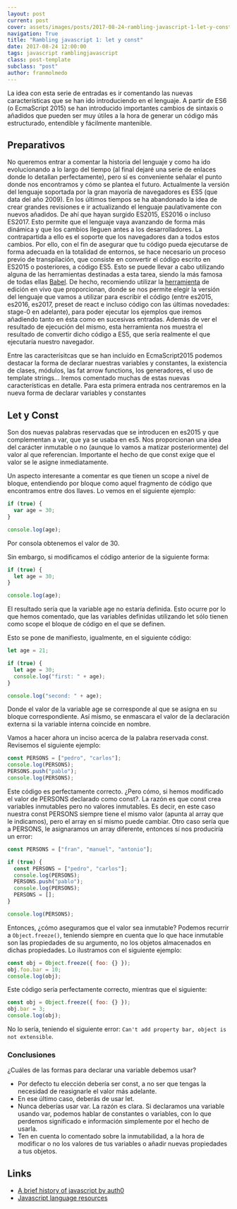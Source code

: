 ```yaml
---
layout: post
current: post
cover: assets/images/posts/2017-08-24-rambling-javascript-1-let-y-const/header.png
navigation: True
title: "Rambling javascript 1: let y const"
date: 2017-08-24 12:00:00
tags: javascript ramblingjavascript
class: post-template
subclass: "post"
author: franmolmedo
---
```


La idea con esta serie de entradas es ir comentando las nuevas características que se han ido introduciendo en el lenguaje. A partir de ES6 (o EcmaScript 2015) se han introducido importantes cambios de sintaxis o añadidos que pueden ser muy útiles a la hora de generar un código más estructurado, entendible y fácilmente mantenible.

## Preparativos

No queremos entrar a comentar la historia del lenguaje y como ha ido evolucionando a lo largo del tiempo (al final dejaré una serie de enlaces donde lo detallan perfectamente), pero sí es conveniente señalar el punto donde nos encontramos y cómo se plantea el futuro. Actualmente la versión del lenguaje soportada por la gran mayoría de navegadores es ES5 (que data del año 2009). En los últimos tiempos se ha abandonado la idea de crear grandes revisiones e ir actualizando el lenguaje paulativamente con nuevos añadidos. De ahí que hayan surgido ES2015, ES2016 o incluso ES2017. Esto permite que el lenguaje vaya avanzando de forma más dinámica y que los cambios lleguen antes a los desarrolladores.
La contrapartida a ello es el soporte que los navegadores dan a todos estos cambios. Por ello, con el fin de asegurar que tu código pueda ejecutarse de forma adecuada en la totalidad de entornos, se hace necesario un proceso previo de transpilación, que consiste en convertir el código escrito en ES2015 o posteriores, a código ES5. Esto se puede llevar a cabo utilizando alguna de las herramientas destinadas a esta tarea, siendo la más famosa de todas ellas [Babel](https://babeljs.io/).
De hecho, recomiendo utilizar la [herramienta](https://babeljs.io/repl/) de edición en vivo que proporcionan, donde se nos permite elegir la versión del lenguaje que vamos a utilizar para escribir el código (entre es2015, es2016, es2017, preset de react e incluso código con las últimas novedades: stage-0 en adelante), para poder ejecutar los ejemplos que iremos añadiendo tanto en ésta como en sucesivas entradas. Además de ver el resultado de ejecución del mismo, esta herramienta nos muestra el resultado de convertir dicho código a ES5, que sería realmente el que ejecutaría nuestro navegador.

Entre las caracterísitcas que se han incluído en EcmaScript2015 podemos destacar la forma de declarar nuestras variables y constantes, la existencia de clases, módulos, las fat arrow functions, los generadores, el uso de template strings... Iremos comentado muchas de estas nuevas características en detalle. Para esta primera entrada nos centraremos en la nueva forma de declarar variables y constantes

## Let y Const

Son dos nuevas palabras reservadas que se introducen en es2015 y que complementan a var, que ya se usaba en es5. Nos proporcionan una idea del carácter inmutable o no (aunque lo vamos a matizar posteriormente) del valor al que referencian. Importante el hecho de que const exige que el valor se le asigne inmediatamente.

Un aspecto interesante a comentar es que tienen un scope a nivel de bloque, entendiendo por bloque como aquel fragmento de código que encontramos entre dos llaves. Lo vemos
en el siguiente ejemplo:

```javascript
if (true) {
  var age = 30;
}

console.log(age);
```

Por consola obtenemos el valor de 30.

Sin embargo, si modificamos el código anterior de la siguiente forma:

```javascript
if (true) {
  let age = 30;
}

console.log(age);
```

El resultado sería que la variable age no estaría definida. Esto ocurre por lo que hemos comentado, que las variables definidas utilizando let sólo tienen como scope el bloque
de código en el que se definen.

Esto se pone de manifiesto, igualmente, en el siguiente código:

```javascript
let age = 21;

if (true) {
  let age = 30;
  console.log("first: " + age);
}

console.log("second: " + age);
```

Donde el valor de la variable age se corresponde al que se asigna en su bloque correspondiente. Así mismo, se enmascara el valor de la declaración externa si la variable interna coincide en nombre.

Vamos a hacer ahora un inciso acerca de la palabra reservada const. Revisemos el siguiente ejemplo:

```javascript
const PERSONS = ["pedro", "carlos"];
console.log(PERSONS);
PERSONS.push("pablo");
console.log(PERSONS);
```

Este código es perfectamente correcto. ¿Pero cómo, si hemos modificado el valor de PERSONS declarado como const?. La razón es que const crea variables inmutables pero no valores inmutables.
Es decir, en este caso nuestra const PERSONS siempre tiene el mismo valor (apunta al array que le indicamos), pero el array en sí mismo puede cambiar. Otro caso sería que a PERSONS, le asignaramos un array diferente, entonces sí nos produciría un error:

```javascript
const PERSONS = ["fran", "manuel", "antonio"];

if (true) {
  const PERSONS = ["pedro", "carlos"];
  console.log(PERSONS);
  PERSONS.push("pablo");
  console.log(PERSONS);
  PERSONS = [];
}

console.log(PERSONS);
```

Entonces, ¿cómo aseguramos que el valor sea inmutable? Podemos recurrir a `Object.freeze()`, teniendo siempre en cuenta que lo que hace inmutable son las propiedades de su argumento, no los objetos almacenados en dichas propiedades. Lo ilustramos con el siguiente ejemplo:

```javascript
const obj = Object.freeze({ foo: {} });
obj.foo.bar = 10;
console.log(obj);
```

Este código sería perfectamente correcto, mientras que el siguiente:

```javascript
const obj = Object.freeze({ foo: {} });
obj.bar = 3;
console.log(obj);
```

No lo sería, teniendo el siguiente error: `Can't add property bar, object is not extensible`.

### Conclusiones

¿Cuáles de las formas para declarar una variable debemos usar?

- Por defecto tu elección debería ser const, a no ser que tengas la necesidad de reasignarle el valor más adelante.
- En ese último caso, deberás de usar let.
- Nunca deberías usar var. La razón es clara. Si declaramos una variable usando var, podemos hablar de constantes o variables, con lo que perdemos significado e información simplemente por el hecho de usarla.
- Ten en cuenta lo comentado sobre la inmutabilidad, a la hora de modificar o no los valores de tus variables o añadir nuevas propiedades a tus objetos.

## Links

- [A brief history of javascript by auth0](https://auth0.com/blog/a-brief-history-of-javascript/)
- [Javascript language resources](https://developer.mozilla.org/en-US/docs/Web/JavaScript/Language_Resources)
